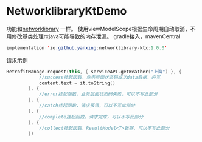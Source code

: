# NetworklibraryKtDemo
功能和[networklibrary](https://github.com/yanxing/NetworklibraryDemo) 一样。
使用viewModelScope根据生命周期自动取消，不用修改基类处理rxjava可能导致的内存泄漏。
gradle接入，mavenCentral

```java
implementation 'io.github.yanxing:networklibrary-ktx:1.0.0'
```

请求示例
```kotlin
RetrofitManage.request(this, { serviceAPI.getWeather("上海") }, {
            //success挂起函数，业务层面状态码成功data数据，必写
            content.text = it.toString()
        }, {
            //error挂起函数，业务层面状态码失败，可以不写此部分
        }, {
            //catch挂起函数，请求报错，可以不写此部分
        }, {
            //complete挂起函数，请求完成，可以不写此部分
        }, {
            //collect挂起函数，ResultModel<T>数据，可以不写此部分
        })
```
